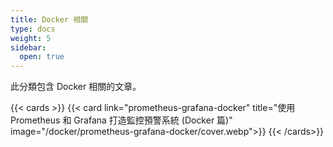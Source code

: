 ```yaml
---
title: Docker 相關
type: docs
weight: 5
sidebar:
  open: true
---
```


此分類包含 Docker 相關的文章。

<!--more-->

{{< cards >}}
{{< card link="prometheus-grafana-docker" title="使用 Prometheus 和 Grafana 打造監控預警系統 (Docker 篇)" image="/docker/prometheus-grafana-docker/cover.webp">}}
{{< /cards>}}
